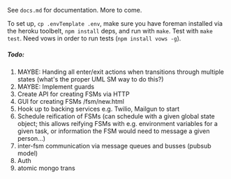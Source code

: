 See `docs.md` for documentation. More to come. 

To set up, `cp .envTemplate .env`, make sure you have foreman installed via the heroku toolbelt, `npm install` deps, and run with `make`. Test with `make test`. Need vows in order to run tests (`npm install vows -g`).

##### Todo: 

1. MAYBE: Handing all enter/exit actions when transitions through multiple states (what's the proper UML SM way to do this?)
1. MAYBE: Implement guards
1. Create API for creating FSMs via HTTP
1. GUI for creating FSMs /fsm/new.html 
1. Hook up to backing services e.g. Twilio, Mailgun to start
1. Schedule reification of FSMs (can schedule with a given global state object; this
   allows reifying FSMs with e.g. environment variables for a given task, or information
   the FSM would need to message a given person...)
1. inter-fsm communication via message queues and busses (pubsub model)
1. Auth
1. atomic mongo trans
